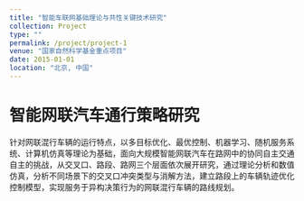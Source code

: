 ```yaml
---
title: "智能车联网基础理论与共性关键技术研究"
collection: Project
type: ""
permalink: /project/project-1
venue: "国家自然科学基金重点项目"
date: 2015-01-01
location: "北京, 中国"
---
```


智能网联汽车通行策略研究
==================

针对网联混行车辆的运行特点，以多目标优化、最优控制、机器学习、随机服务系统、计算机仿真等理论为基础，面向大规模智能网联汽车在路网中的协同自主交通自主的挑战，从交叉口、路段、路网三个层面依次展开研究，通过理论分析和数值仿真，分析不同场景下的交叉口冲突类型与消解方法，建立路段上的车辆轨迹优化控制模型，实现服务于异构决策行为的网联混行车辆的路线规划。
